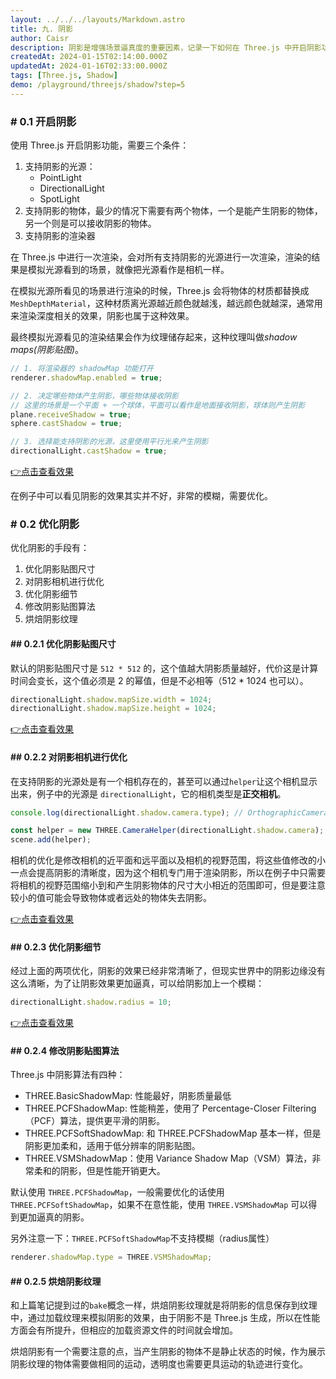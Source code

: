 ```yaml
---
layout: ../../../layouts/Markdown.astro
title: 九. 阴影
author: Caisr
description: 阴影是增强场景逼真度的重要因素，记录一下如何在 Three.js 中开启阴影功能。
createdAt: 2024-01-15T02:14:00.000Z
updatedAt: 2024-01-16T02:33:00.000Z
tags: [Three.js, Shadow]
demo: /playground/threejs/shadow?step=5
---
```


### # 0.1 开启阴影

使用 Three.js 开启阴影功能，需要三个条件：

1. 支持阴影的光源：
   - PointLight
   - DirectionalLight
   - SpotLight
2. 支持阴影的物体，最少的情况下需要有两个物体，一个是能产生阴影的物体，另一个则是可以接收阴影的物体。
3. 支持阴影的渲染器

在 Three.js 中进行一次渲染，会对所有支持阴影的光源进行一次渲染，渲染的结果是模拟光源看到的场景，就像把光源看作是相机一样。

在模拟光源所看见的场景进行渲染的时候，Three.js 会将物体的材质都替换成 `MeshDepthMaterial`，这种材质离光源越近颜色就越浅，越远颜色就越深，通常用来渲染深度相关的效果，阴影也属于这种效果。

最终模拟光源看见的渲染结果会作为纹理储存起来，这种纹理叫做*shadow maps(阴影贴图)*。

```javascript
// 1. 将渲染器的 shadowMap 功能打开
renderer.shadowMap.enabled = true;

// 2. 决定哪些物体产生阴影，哪些物体接收阴影
// 这里的场景是一个平面 + 一个球体，平面可以看作是地面接收阴影，球体则产生阴影
plane.receiveShadow = true;
sphere.castShadow = true;

// 3. 选择能支持阴影的光源，这里使用平行光来产生阴影
directionalLight.castShadow = true;
```

[👉点击查看效果](/playground/threejs/shadow?step=1)

在例子中可以看见阴影的效果其实并不好，非常的模糊，需要优化。

### # 0.2 优化阴影

优化阴影的手段有：

1. 优化阴影贴图尺寸
2. 对阴影相机进行优化
3. 优化阴影细节
4. 修改阴影贴图算法
5. 烘焙阴影纹理

#### ## 0.2.1 优化阴影贴图尺寸

默认的阴影贴图尺寸是 `512 * 512` 的，这个值越大阴影质量越好，代价这是计算时间会变长，这个值必须是 2 的幂值，但是不必相等（512 \* 1024 也可以）。

```javascript
directionalLight.shadow.mapSize.width = 1024;
directionalLight.shadow.mapSize.height = 1024;
```

[👉点击查看效果](/playground/threejs/shadow?step=2)

#### ## 0.2.2 对阴影相机进行优化

在支持阴影的光源处是有一个相机存在的，甚至可以通过`helper`让这个相机显示出来，例子中的光源是 `directionalLight`，它的相机类型是**正交相机**。

```javascript
console.log(directionalLight.shadow.camera.type); // OrthographicCamera

const helper = new THREE.CameraHelper(directionalLight.shadow.camera);
scene.add(helper);
```

相机的优化是修改相机的近平面和远平面以及相机的视野范围，将这些值修改的小一点会提高阴影的清晰度，因为这个相机专门用于渲染阴影，所以在例子中只需要将相机的视野范围缩小到和产生阴影物体的尺寸大小相近的范围即可，但是要注意较小的值可能会导致物体或者远处的物体失去阴影。

[👉点击查看效果](/playground/threejs/shadow?step=3)

#### ## 0.2.3 优化阴影细节

经过上面的两项优化，阴影的效果已经非常清晰了，但现实世界中的阴影边缘没有这么清晰，为了让阴影效果更加逼真，可以给阴影加上一个模糊：

```javascript
directionalLight.shadow.radius = 10;
```

[👉点击查看效果](/playground/threejs/shadow?step=4)

#### ## 0.2.4 修改阴影贴图算法

Three.js 中阴影算法有四种：

- THREE.BasicShadowMap: 性能最好，阴影质量最低
- THREE.PCFShadowMap: 性能稍差，使用了 Percentage-Closer Filtering（PCF）算法，提供更平滑的阴影。
- THREE.PCFSoftShadowMap: 和 THREE.PCFShadowMap 基本一样，但是阴影更加柔和，适用于低分辨率的阴影贴图。
- THREE.VSMShadowMap：使用 Variance Shadow Map（VSM）算法，非常柔和的阴影，但是性能开销更大。

默认使用 `THREE.PCFShadowMap`，一般需要优化的话使用 `THREE.PCFSoftShadowMap`，如果不在意性能，使用 `THREE.VSMShadowMap` 可以得到更加逼真的阴影。

另外注意一下：`THREE.PCFSoftShadowMap`不支持模糊（radius属性）

```javascript
renderer.shadowMap.type = THREE.VSMShadowMap;
```

#### ## 0.2.5 烘焙阴影纹理

和上篇笔记提到过的`bake`概念一样，烘焙阴影纹理就是将阴影的信息保存到纹理中，通过加载纹理来模拟阴影的效果，由于阴影不是 Three.js 生成，所以在性能方面会有所提升，但相应的加载资源文件的时间就会增加。

烘焙阴影有一个需要注意的点，当产生阴影的物体不是静止状态的时候，作为展示阴影纹理的物体需要做相同的运动，透明度也需要更具运动的轨迹进行变化。
